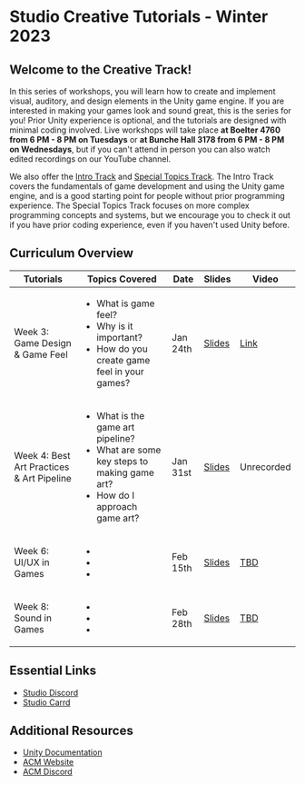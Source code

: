 # Studio Creative Tutorials - Winter 2023
## Welcome to the Creative Track!
In this series of workshops, you will learn how to create and implement visual, auditory, and design elements in the Unity game engine. If you are interested in making your games look and sound great, this is the series for you! Prior Unity experience is optional, and the tutorials are designed with minimal coding involved. Live workshops will take place **at Boelter 4760 from 6 PM - 8 PM on Tuesdays** or **at Bunche Hall 3178 from 6 PM - 8 PM on Wednesdays**, but if you can't attend in person you can also watch edited recordings on our YouTube channel.

We also offer the [Intro Track](https://github.com/uclaacm/studio-beginner-tutorials) and [Special Topics Track](https://github.com/uclaacm/studio-advanced-tutorials). The Intro Track covers the fundamentals of game development and using the Unity game engine, and is a good starting point for people without prior programming experience. The Special Topics Track focuses on more complex programming concepts and systems, but we encourage you to check it out if you have prior coding experience, even if you haven't used Unity before.

## Curriculum Overview
| Tutorials                        | Topics Covered | Date | Slides | Video |
|----------------------------------|----------------|---------------|--------|-------|
| Week 3: Game Design & Game Feel    | <ul> <li>What is game feel?</li> <li>Why is it important?</li> <li>How do you create game feel in your games?</li> </ul> | Jan 24th | [Slides](https://docs.google.com/presentation/d/1mKcwdN3OWqizI3VTE0SqdVK3GnHEVCoGNq_4GYjvtYQ/edit?usp=sharing) | [Link](https://youtu.be/T0zCIR3XaUo)|
| Week 4: Best Art Practices & Art Pipeline | <ul> <li>What is the game art pipeline?</li> <li>What are some key steps to making game art?</li> <li>How do I approach game art? </li> </ul> | Jan 31st |[Slides](https://docs.google.com/presentation/d/1gjq_7xVjefxuHMMrK2PVXgcldNtaNRPV82hkF1aFD34/edit#slide=id.p) | Unrecorded |
| Week 6: UI/UX in Games         |<ul> <li></li> <li></li> <li></li> </ul>| Feb 15th |[Slides]() | [TBD]()|
| Week 8: Sound in Games             |<ul> <li></li> <li></li> <li></li></ul>| Feb 28th |[Slides]() | [TBD]()|

## Essential Links
- [Studio Discord](https://discord.com/invite/bBk2Mcw)
- [Studio Carrd](https://acmstudio.carrd.co/)

## Additional Resources
- [Unity Documentation](https://docs.unity3d.com/Manual/index.html)
- [ACM Website](https://www.uclaacm.com/)
- [ACM Discord](https://discord.com/invite/eWmzKsY)
